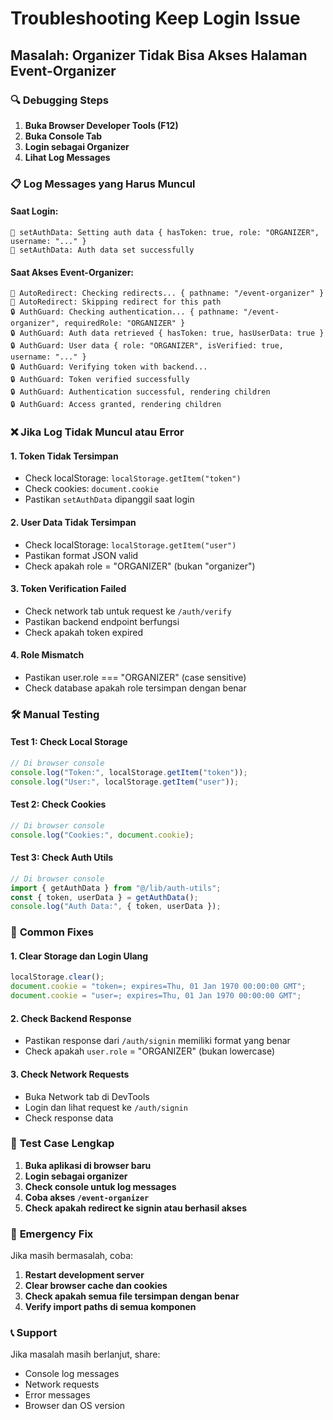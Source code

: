 # Troubleshooting Keep Login Issue

## Masalah: Organizer Tidak Bisa Akses Halaman Event-Organizer

### 🔍 **Debugging Steps**

1. **Buka Browser Developer Tools (F12)**
2. **Buka Console Tab**
3. **Login sebagai Organizer**
4. **Lihat Log Messages**

### 📋 **Log Messages yang Harus Muncul**

#### Saat Login:

```
🔐 setAuthData: Setting auth data { hasToken: true, role: "ORGANIZER", username: "..." }
🔐 setAuthData: Auth data set successfully
```

#### Saat Akses Event-Organizer:

```
🔄 AutoRedirect: Checking redirects... { pathname: "/event-organizer" }
🔄 AutoRedirect: Skipping redirect for this path
🔒 AuthGuard: Checking authentication... { pathname: "/event-organizer", requiredRole: "ORGANIZER" }
🔒 AuthGuard: Auth data retrieved { hasToken: true, hasUserData: true }
🔒 AuthGuard: User data { role: "ORGANIZER", isVerified: true, username: "..." }
🔒 AuthGuard: Verifying token with backend...
🔒 AuthGuard: Token verified successfully
🔒 AuthGuard: Authentication successful, rendering children
🔒 AuthGuard: Access granted, rendering children
```

### ❌ **Jika Log Tidak Muncul atau Error**

#### 1. **Token Tidak Tersimpan**

- Check localStorage: `localStorage.getItem("token")`
- Check cookies: `document.cookie`
- Pastikan `setAuthData` dipanggil saat login

#### 2. **User Data Tidak Tersimpan**

- Check localStorage: `localStorage.getItem("user")`
- Pastikan format JSON valid
- Check apakah role = "ORGANIZER" (bukan "organizer")

#### 3. **Token Verification Failed**

- Check network tab untuk request ke `/auth/verify`
- Pastikan backend endpoint berfungsi
- Check apakah token expired

#### 4. **Role Mismatch**

- Pastikan user.role === "ORGANIZER" (case sensitive)
- Check database apakah role tersimpan dengan benar

### 🛠️ **Manual Testing**

#### Test 1: Check Local Storage

```javascript
// Di browser console
console.log("Token:", localStorage.getItem("token"));
console.log("User:", localStorage.getItem("user"));
```

#### Test 2: Check Cookies

```javascript
// Di browser console
console.log("Cookies:", document.cookie);
```

#### Test 3: Check Auth Utils

```javascript
// Di browser console
import { getAuthData } from "@/lib/auth-utils";
const { token, userData } = getAuthData();
console.log("Auth Data:", { token, userData });
```

### 🔧 **Common Fixes**

#### 1. **Clear Storage dan Login Ulang**

```javascript
localStorage.clear();
document.cookie = "token=; expires=Thu, 01 Jan 1970 00:00:00 GMT";
document.cookie = "user=; expires=Thu, 01 Jan 1970 00:00:00 GMT";
```

#### 2. **Check Backend Response**

- Pastikan response dari `/auth/signin` memiliki format yang benar
- Check apakah `user.role` = "ORGANIZER" (bukan lowercase)

#### 3. **Check Network Requests**

- Buka Network tab di DevTools
- Login dan lihat request ke `/auth/signin`
- Check response data

### 📱 **Test Case Lengkap**

1. **Buka aplikasi di browser baru**
2. **Login sebagai organizer**
3. **Check console untuk log messages**
4. **Coba akses `/event-organizer`**
5. **Check apakah redirect ke signin atau berhasil akses**

### 🚨 **Emergency Fix**

Jika masih bermasalah, coba:

1. **Restart development server**
2. **Clear browser cache dan cookies**
3. **Check apakah semua file tersimpan dengan benar**
4. **Verify import paths di semua komponen**

### 📞 **Support**

Jika masalah masih berlanjut, share:

- Console log messages
- Network requests
- Error messages
- Browser dan OS version
